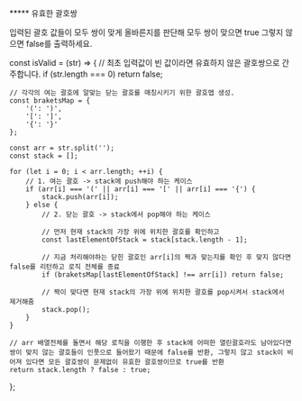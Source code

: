 ***** 유효한 괄호쌍
<p>입력된 괄호 값들이 모두 쌍이 맞게 올바른지를 판단해 모두 쌍이 맞으면 true 그렇지 않으면 false를 출력하세요. </p>

const isValid = (str) => {
		// 최초 입력값이 빈 값이라면 유효하지 않은 괄호쌍으로 간주합니다.
		if (str.length === 0) return false;

    // 각각의 여는 괄호에 알맞는 닫는 괄호를 매칭시키기 위한 괄호맵 생성.
    const braketsMap = {
        '(': ')',
        '[': ']',
        '{': '}'
    };

    const arr = str.split('');
    const stack = [];

    for (let i = 0; i < arr.length; ++i) {
        // 1. 여는 괄호 -> stack에 push해야 하는 케이스
        if (arr[i] === '(' || arr[i] === '[' || arr[i] === '{') {
            stack.push(arr[i]);
        } else {
            // 2. 닫는 괄호 -> stack에서 pop해야 하는 케이스

            // 먼저 현재 stack의 가장 위에 위치한 괄호를 확인하고
            const lastElementOfStack = stack[stack.length - 1];
            
            // 지금 처리해야하는 닫힌 괄호인 arr[i]의 짝과 맞는지를 확인 후 맞지 않다면 false를 리턴하고 로직 전체를 종료
            if (braketsMap[lastElementOfStack] !== arr[i]) return false;
            
            // 짝이 맞다면 현재 stack의 가장 위에 위치한 괄호를 pop시켜서 stack에서 제거해줌
            stack.pop();
        }
    }

    // arr 배열전체를 돌면서 해당 로직을 이행한 후 stack에 어떠한 열린괄호라도 남아있다면 쌍이 맞지 않는 괄호들이 인풋으로 들어왔기 때문에 false를 반환, 그렇지 않고 stack이 비어져 있다면 모든 괄호쌍이 문제없이 유효한 괄호쌍이므로 true를 반환
    return stack.length ? false : true;
};